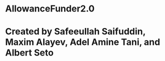 # AllowanceFunder2.0
# Created by Safeeullah Saifuddin, Maxim Alayev, Adel Amine Tani, and Albert Seto
